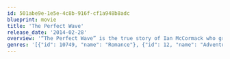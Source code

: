 ```yaml
---
id: 501abe9e-1e5e-4c8b-916f-cf1a948b8adc
blueprint: movie
title: 'The Perfect Wave'
release_date: '2014-02-28'
overview: '“The Perfect Wave” is the true story of Ian McCormack who grew up surfing the waters of New Zealand. Wanting to dive deeper, Ian sets out on a journey with his best friend that will change his life as they chase the perfect wave.'
genres: '[{"id": 10749, "name": "Romance"}, {"id": 12, "name": "Adventure"}, {"id": 18, "name": "Drama"}]'
---
```

